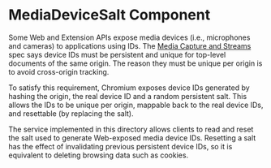 # MediaDeviceSalt Component

Some Web and Extension APIs expose media devices (i.e., microphones and cameras) to applications using IDs. The [Media Capture and Streams](https://w3c.github.io/mediacapture-main/#dom-devicepermissiondescriptor-deviceid) spec says device IDs must be persistent and unique for top-level documents of the same origin. The reason they must be unique per origin is to avoid cross-origin tracking.

To satisfy this requirement, Chromium exposes device IDs generated by hashing the origin, the real device ID and a random persistent salt. This allows the IDs to be unique per origin, mappable back to the real device IDs, and resettable (by replacing the salt).

The service implemented in this directory allows clients to read and reset the salt used to generate Web-exposed media device IDs. Resetting a salt has the effect of invalidating previous persistent device IDs, so it is equivalent to deleting browsing data such as cookies.
